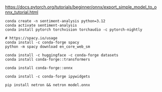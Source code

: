 https://docs.pytorch.org/tutorials/beginner/onnx/export_simple_model_to_onnx_tutorial.html

```shell
conda create -n sentiment-analysis python=3.12
conda activate sentiment-analysis
conda install pytorch torchvision torchaudio -c pytorch-nightly

# https://spacy.io/usage
conda install -c conda-forge spacy
python -m spacy download en_core_web_sm

conda install -c huggingface -c conda-forge datasets
conda install conda-forge::transformers

conda install conda-forge::onnx

conda install -c conda-forge ipywidgets
```

```shell
pip install netron && netron model.onnx
```
